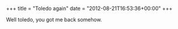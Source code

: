 +++
title = "Toledo again"
date = "2012-08-21T16:53:36+00:00"
+++

Well toledo, you got me back somehow.
			